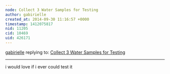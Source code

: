 ```yaml
---
node: Collect 3 Water Samples for Testing 
author: gabirielle
created_at: 2014-09-30 11:16:57 +0000
timestamp: 1412075817
nid: 11205
cid: 10469
uid: 426171
---
```




[gabirielle](../profile/gabirielle) replying to: [Collect 3 Water Samples for Testing ](../notes/amarini/09-29-2014/collect-3-water-samples-for-testing)

----
i would love if i ever could test it